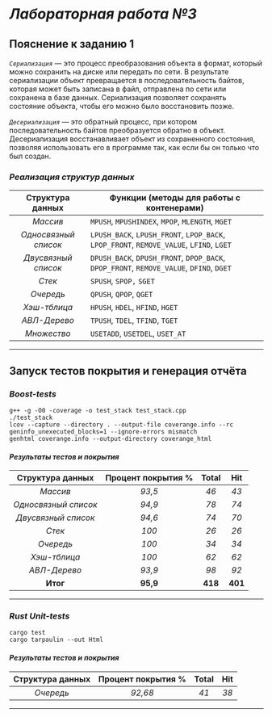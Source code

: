 #  *Лабораторная работа №3*
## Пояснение к заданию 1
*`Сериализация`* — это процесс преобразования объекта в формат, который можно сохранить на диске или передать по сети. В результате сериализации объект превращается в последовательность байтов, которая может быть записана в файл, отправлена по сети или сохранена в базе данных. Сериализация позволяет сохранять состояние объекта, чтобы его можно было восстановить позже.

*`Десериализация`* — это обратный процесс, при котором последовательность байтов преобразуется обратно в объект. Десериализация восстанавливает объект из сохраненного состояния, позволяя использовать его в программе так, как если бы он только что был создан.

### *Реализация структур данных*

| **Структура данных** | **Функции (методы для работы с контенерами)**                                           |
| :------------------: | --------------------------------------------------------------------------------------- |
|       *Массив*       | `MPUSH`, `MPUSHINDEX`, `MPOP`, `MLENGTH`, `MGET`                                        |
| *Односвязный список* | `LPUSH_BACK`, `LPUSH_FRONT`, `LPOP_BACK`, `LPOP_FRONT`, `REMOVE_VALUE`, `LFIND`, `LGET` |
| *Двусвязный список*  | `DPUSH_BACK`, `DPUSH_FRONT`, `DPOP_BACK`, `DPOP_FRONT`, `REMOVE_VALUE`, `DFIND`, `DGET` |
|        *Стек*        | `SPUSH`, `SPOP,` `SGET`                                                                 |
|      *Очередь*       | `QPUSH`, `QPOP`, `QGET`                                                                 |
|     *Хэш-тблица*     | `HPUSH`, `HDEL`, `HFIND`, `HGET`                                                        |
|     *АВЛ-Дерево*     | `TPUSH`, `TDEL`, `TFIND`, `TGET`                                                        |
|     *Множество*      | `USETADD`, `USETDEL`, `USET_AT`                                                         |


---
## Запуск тестов покрытия и генерация отчёта

### *Boost-tests*
```
g++ -g -O0 -coverage -o test_stack test_stack.cpp
./test_stack 
lcov --capture --directory . --output-file coverange.info --rc geninfo_unexecuted_blocks=1 --ignore-errors mismatch
genhtml coverange.info --output-directory coverange_html
```
#### *Результаты тестов и покрытия*

| **Структура данных** | **Процент покрытия %** | **Total** | **Hit** |
| :------------------: | :--------------------: | :-------: | :-----: |
|       *Массив*       |         *93,5*         |   *46*    |  *43*   |
| *Односвязный список* |         *94,9*         |   *78*    |  *74*   |
| *Двусвязный список*  |         *94,6*         |   *74*    |  *70*   |
|        *Стек*        |         *100*          |   *26*    |  *26*   |
|      *Очередь*       |         *100*          |   *34*    |  *34*   |
|     *Хэш-тблица*     |         *100*          |   *62*    |  *62*   |
|     *АВЛ-Дерево*     |         *93,9*         |   *98*    |  *92*   |
|       **Итог**       |        **95,9**        |  **418**  | **401** |

---
### *Rust Unit-tests*
```
cargo test
cargo tarpaulin --out Html
```

#### *Результаты тестов и покрытия*
| **Структура данных** | **Процент покрытия %** | **Total** | **Hit** |
| :------------------: | :--------------------: | :-------: | :-----: |
|      *Очередь*       |        *92,68*         |   *41*    |  *38*   |

---